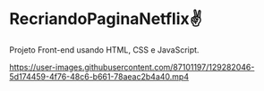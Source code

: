 # RecriandoPaginaNetflix✌

Projeto Front-end usando HTML, CSS e JavaScript.

https://user-images.githubusercontent.com/87101197/129282046-5d174459-4f76-48c6-b661-78aeac2b4a40.mp4
